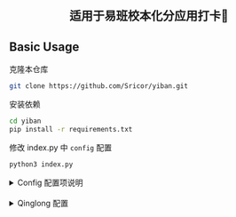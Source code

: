 <h2 align="center">适用于易班校本化分应用打卡🔔</h2>

## Basic Usage

克隆本仓库
```Bash
git clone https://github.com/Sricor/yiban.git
```

安装依赖
```Bash
cd yiban
pip install -r requirements.txt
```

修改 index.py 中 `config` 配置

```Bash
python3 index.py
```


<details>
<summary>Config 配置项说明</summary><br>
<li>手动抓包提交<br></li>
<li>找到 Str 加密表单<br></li>
<li>利用 crypter.py 解密<br></li>
<li>修改 index.py config<br></li>
<br></details>

<br>

<details>
<summary>Qinglong 配置</summary><br>

```
ql repo https://github.com/Sricor/yiban.git "index" "crypter" "utils|yiban" "main"
```

<br></details>
